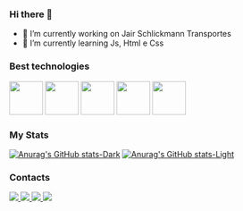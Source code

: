 ### Hi there 👋

- 🔭 I’m currently working on Jair Schlickmann Transportes
- 🌱 I’m currently learning Js, Html e Css

### Best technologies

<div>
<img src="https://cdn.jsdelivr.net/gh/devicons/devicon/icons/javascript/javascript-plain.svg" width="60" />         
<img src="https://cdn.jsdelivr.net/gh/devicons/devicon/icons/html5/html5-original.svg"width="60" />          
<img src="https://cdn.jsdelivr.net/gh/devicons/devicon/icons/css3/css3-original.svg"width="60" />          
<img src="https://cdn.jsdelivr.net/gh/devicons/devicon/icons/java/java-original.svg"width="60" />         
<img src="https://cdn.jsdelivr.net/gh/devicons/devicon/icons/python/python-original.svg"width="60" />
          
</div>
          
### My Stats
[![Anurag's GitHub stats-Dark](https://github-readme-stats.vercel.app/api?username=Espaniiol&show_icons=true&theme=dark#gh-dark-mode-only)](https://github.com/anuraghazra/github-readme-stats#gh-dark-mode-only)
[![Anurag's GitHub stats-Light](https://github-readme-stats.vercel.app/api?username=Espaniiol&show_icons=true&theme=default#gh-light-mode-only)](https://github.com/anuraghazra/github-readme-stats#gh-light-mode-only)

### Contacts

<div>
  <a href="https://www.instagram.com/espaniiol/">
    <img src="https://img.shields.io/badge/Instagram-E4405F?style=for-the-badge&logo=instagram&logoColor=white" />
  </a>
  <a href="https://tiktok.com/@bedev.club">
    <img src="https://img.shields.io/badge/TikTok-000000?style=for-the-badge&logo=tiktok&logoColor=white" />
  </a>
  <a href="https://youtube.com/mateussantana">
    <img src="https://img.shields.io/badge/YouTube-FF0000?style=for-the-badge&logo=youtube&logoColor=white" />
  </a>
  <a href="[https://twitter.com/espaniiol](https://www.linkedin.com/in/guilherme-espaniol/)">
    <img src="https://img.shields.io/badge/LinkedIn-0077B5?style=for-the-badge&logo=linkedin&logoColor=white" />
  </a>
</div>
